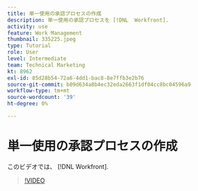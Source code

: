 ```yaml
---
title: 単一使用の承認プロセスの作成
description: 単一使用の承認プロセスを [!DNL  Workfront].
activity: use
feature: Work Management
thumbnail: 335225.jpeg
type: Tutorial
role: User
level: Intermediate
team: Technical Marketing
kt: 8962
exl-id: 85d28b54-72a6-4dd1-bac8-8e7ffb3e2b76
source-git-commit: b09d634a8b4ec32eda2663f1df04cc8bc04596a9
workflow-type: tm+mt
source-wordcount: '39'
ht-degree: 0%

---
```


# 単一使用の承認プロセスの作成

このビデオでは、 [!DNL  Workfront].

>[!VIDEO](https://video.tv.adobe.com/v/335225/?quality=12)

<!---
learn more URLS
Approval process overview
--->
